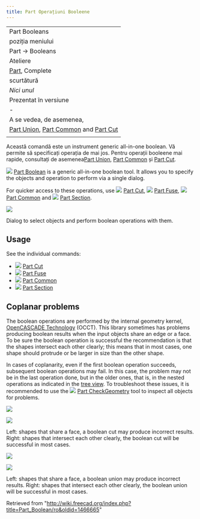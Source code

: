```yaml
---
title: Part Operațiuni Booleene
---
```


|                                                                                                                                          |
| ---------------------------------------------------------------------------------------------------------------------------------------- |
| Part Booleans                                                                                                                            |
| poziția meniului                                                                                                                         |
| Part → Booleans                                                                                                                          |
| Ateliere                                                                                                                                 |
| [Part](/Part_Workbench/ro "Part Workbench/ro"), Complete                                                                                 |
| scurtătură                                                                                                                               |
| _Nici unul_                                                                                                                              |
| Prezentat în versiune                                                                                                                    |
| -                                                                                                                                        |
| A se vedea, de asemenea,                                                                                                                 |
| [Part Union](/Part_Union/ro "Part Union/ro"), [Part Common](/Part_Common/ro "Part Common/ro") and [Part Cut](/Part_Cut/ro "Part Cut/ro") |
|                                                                                                                                          |

Această comandă este un instrument generic all-in-one boolean. Vă permite să specificați operația de mai jos. Pentru operații booleene mai rapide, consultați de asemenea[Part Union](/Part_Union "Part Union"), [Part Common](/Part_Common "Part Common") și [Part Cut](/Part_Cut "Part Cut").

![](/images/Part_Boolean.svg) [Part Boolean](/Part_Boolean "Part Boolean") is a generic all-in-one boolean tool. It allows you to specify the objects and operation to perform via a single dialog.

For quicker access to these operations, use ![](/images/Part_Cut.svg) [Part Cut](/Part_Cut "Part Cut"), ![](/images/Part_Fuse.svg) [Part Fuse](/Part_Fuse "Part Fuse"), ![](/images/Part_Common.svg) [Part Common](/Part_Common "Part Common") and ![](/images/Part_Section.svg) [Part Section](/Part_Section "Part Section").

![](/images/PartBooleansDialog.png)

Dialog to select objects and perform boolean operations with them.

## Usage

See the individual commands:

- ![](/images/Part_Cut.svg) [Part Cut](/Part_Cut "Part Cut")
- ![](/images/Part_Fuse.svg) [Part Fuse](/Part_Fuse "Part Fuse")
- ![](/images/Part_Common.svg) [Part Common](/Part_Common "Part Common")
- ![](/images/Part_Section.svg) [Part Section](/Part_Section "Part Section")

## Coplanar problems

The boolean operations are performed by the internal geometry kernel, [OpenCASCADE Technology](/OpenCASCADE "OpenCASCADE") (OCCT). This library sometimes has problems producing boolean results when the input objects share an edge or a face. To be sure the boolean operation is successful the recommendation is that the shapes intersect each other clearly; this means that in most cases, one shape should protrude or be larger in size than the other shape.

In cases of coplanarity, even if the first boolean operation succeeds, subsequent boolean operations may fail. In this case, the problem may not be in the last operation done, but in the older ones, that is, in the nested operations as indicated in the [tree view](/Tree_view "Tree view"). To troubleshoot these issues, it is recommended to use the ![](/images/Part_CheckGeometry.svg) [Part CheckGeometry](/Part_CheckGeometry "Part CheckGeometry") tool to inspect all objects for problems.

![](/images/Part_Boolean_cut_coplanar_1.png)

![](/images/Part_Boolean_cut_coplanar_2.png)

Left: shapes that share a face, a boolean cut may produce incorrect results. Right: shapes that intersect each other clearly, the boolean cut will be successful in most cases.

![](/images/Part_Boolean_fusion_coplanar_1.png)

![](/images/Part_Boolean_fusion_coplanar_2.png)

Left: shapes that share a face, a boolean union may produce incorrect results. Right: shapes that intersect each other clearly, the boolean union will be successful in most cases.

Retrieved from "<http://wiki.freecad.org/index.php?title=Part_Boolean/ro&oldid=1466665>"
